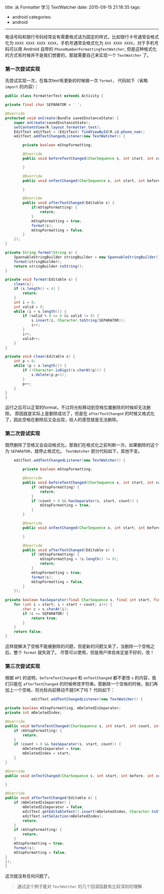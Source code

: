 title: 从 Formatter 学习 TextWatcher
date: 2015-09-15 21:18:35
tags: 
-  android
categories:
-  android
---

电话号码和银行号码经常会有需要格式话为固定的样式，比如银行卡号通常会格式化为 `XXXX XXXX XXXX XXXX`，手机号通常会格式化为 `XXX XXXX XXXX`，对于手机号码可以用 Android 自带的 `PhoneNumberFormattingTextWatcher`, 但是这种格式化的方式有时候并不是我们想要的，那就需要自己来实现一个 `TextWatcher` 了。

### 第一次尝试实现
先尝试实现一次，在每次text有更新的时候做一次 `format`， 代码如下（省略 `import` 的内容）：

```java
public class FormatterTest extends Activity {

private final char SEPARATOR = ' ';

@Override
protected void onCreate(Bundle savedInstanceState) {
    super.onCreate(savedInstanceState);
    setContentView(R.layout.formatter_test);
    EditText editText = (EditText) findViewById(R.id.phone_num);
    editText.addTextChangedListener(new TextWatcher() {

        private boolean mStopFormatting;

        @Override
        public void beforeTextChanged(CharSequence s, int start, int count, int after) {

        }

        @Override
        public void onTextChanged(CharSequence s, int start, int before, int count) {

        }

        @Override
        public void afterTextChanged(Editable s) {
            if(mStopFormatting) {
                return;
            }
            mStopFormatting = true;
            format(s);
            mStopFormatting = false;
        }
    });
}

private String format(String s) {
    SpannableStringBuilder stringBuilder = new SpannableStringBuilder();
    format(stringBuilder);
    return stringBuilder.toString();
}

private void format(Editable s) {
    clean(s);
    if (s.length() < 4) {
        return;
    }
    int i = 0;
    int valid = 0;
    while (i < s.length()) {
        if (valid % 4 == 0 && valid != 0) {
            s.insert(i, Character.toString(SEPARATOR));
            i++;
        }
        i++;
        valid++;
    }
}

private void clean(Editable s) {
    int p = 0;
    while (p < s.length()) {
        if (!Character.isDigit(s.charAt(p))) {
            s.delete(p,p+1);
        }
        p++;
    }
}
}
```

运行之后可以正常的format，不过将光标移动到空格位置删除的时候却无法删除。
原因就是实际上是删除成功了，但是在 `afterTextChanged` 的时候又格式化了，因此空格在删除后又会出现，给人的感觉就是无法删除。

<!--more--> 

### 第二次尝试实现
既然删除了空格又会自动格式化，那我们在格式化之前判断一次，如果删除的这个为 `SEPARATOR`，就停止格式化。
`TextWatcher` 部分代码如下，其他不变。

```java
    editText.addTextChangedListener(new TextWatcher() {

        private boolean mStopFormatting;

        @Override
        public void beforeTextChanged(CharSequence s, int start, int count, int after) {
            if (mStopFormatting) {
                return;
            }
            if (count > 0 && hasSeparator(s, start, count)) {
                mStopFormatting = true;
            }
        }

        @Override
        public void onTextChanged(CharSequence s, int start, int before, int count) {

        }

        @Override
        public void afterTextChanged(Editable s) {
            if (mStopFormatting) {
                mStopFormatting = (s.length() != 0);
                return;
            }
            mStopFormatting = true;
            format(s);
            mStopFormatting = false;
        }
    });
    
private boolean hasSeparator(final CharSequence s, final int start, final int count) {
    for (int i = start; i < start + count; i++) {
        char c = s.charAt(i);
        if (c == SEPARATOR) {
            return true;
        }
    }
    return false;
}
```
这样就解决了空格不能被删除的问题，但是新的问题又来了，当删除一个空格之后，整个 `format` 就失效了。
尽管可以使用，但是用户体验肯定是不好的，改！

### 第三次尝试实现
根据 `API` 的说明，`beforeTextChanged` 和 `onTextChanged` 都不更改 `s` 的内容，我们只能在  `afterTextChanged` 的时候修改字符串。那删除一个空格的时候，我们再加上一个空格，将光标向前移动不就OK了吗？ 代码如下：

```java
            editText.addTextChangedListener(new TextWatcher() {

private boolean mStopFormatting, mDeletedIsSeparator;
private int mDeletedIndex;

@Override
public void beforeTextChanged(CharSequence s, int start, int count, int after) {
    if (mStopFormatting) {
        return;
    }
    if (count > 0 && hasSeparator(s, start, count)) {
        mDeletedIsSeparator = true;
        mDeletedIndex = start;
    }
}

@Override
public void onTextChanged(CharSequence s, int start, int before, int count) {

}

@Override
public void afterTextChanged(Editable s) {
    if (mDeletedIsSeparator) {
        mDeletedIsSeparator = false;
        editText.getEditableText().insert(mDeletedIndex, Character.toString(SEPARATOR));
        editText.setSelection(mDeletedIndex);
        return;
    }
    if (mStopFormatting) {
        return;
    }
    mStopFormatting = true;
    format(s);
    mStopFormatting = false;
}
});
}
```

这次就没有任何问题了。

> 通过这个例子能对 `TextWatcher` 的几个回调函数有比较深刻的理解.